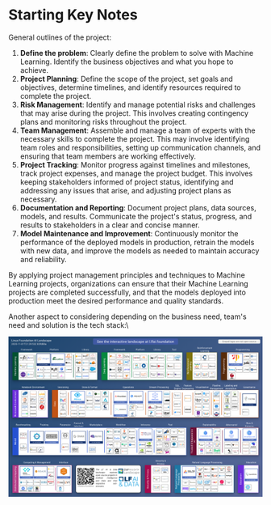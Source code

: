 
# Starting Key Notes

General outlines of the project:

1.  **Define the problem**: Clearly define the problem to solve with Machine Learning. Identify the business objectives and what you hope to achieve.
2.  **Project Planning**: Define the scope of the project, set goals and objectives, determine timelines, and identify resources required to complete the project.  
3.  **Risk Management**: Identify and manage potential risks and challenges that may arise during the project. This involves creating contingency plans and monitoring risks throughout the project. 
4.  **Team Management**: Assemble and manage a team of experts with the necessary skills to complete the project. This may involve identifying team roles and responsibilities, setting up communication channels, and ensuring that team members are working effectively.
5.  **Project Tracking**: Monitor progress against timelines and milestones, track project expenses, and manage the project budget. This involves keeping stakeholders informed of project status, identifying and addressing any issues that arise, and adjusting project plans as necessary.
6.  **Documentation and Reporting**: Document project plans, data sources, models, and results. Communicate the project's status, progress, and results to stakeholders in a clear and concise manner.
7.  **Model Maintenance and Improvement**: Continuously monitor the performance of the deployed models in production, retrain the models with new data, and improve the models as needed to maintain accuracy and reliability.

By applying project management principles and techniques to Machine Learning projects, organizations can ensure that their Machine Learning projects are completed successfully, and that the models deployed into production meet the desired performance and quality standards.

Another aspect to considering depending on the business need, team's need and solution is the tech stack:\

![](AI_landscape.png)